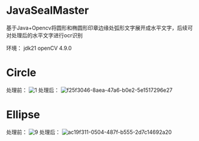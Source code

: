 # JavaSealMaster
基于Java+Opencv将圆形和椭圆形印章边缘处弧形文字展开成水平文字，后续可对处理后的水平文字进行ocr识别

环境：
jdk21
openCV 4.9.0

# Circle
处理前：
![1](https://github.com/LemonNanami/JavaSealMaster/assets/65717722/717babbe-79e2-49e1-a7cc-227b8f7eaa49)
处理后：
![f25f3046-8aea-47a6-b0e2-5e1517296e27](https://github.com/LemonNanami/JavaSealMaster/assets/65717722/ebcc0f49-66cf-4f39-b4a1-dc46fee5d0bd)

# Ellipse
处理前：
![9](https://github.com/LemonNanami/JavaSealMaster/assets/65717722/5a981c2d-6266-4cea-a2fc-8baa340a49e5)
处理后：
![ac19f311-0504-487f-b555-2d7c14692a20](https://github.com/LemonNanami/JavaSealMaster/assets/65717722/a26ac281-ba47-483e-8360-47b5556f2691)
